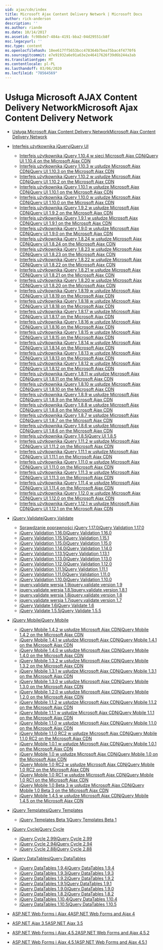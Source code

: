 ```yaml
---
uid: ajax/cdn/index
title: Microsoft Ajax Content Delivery Network | Microsoft Docs
author: rick-anderson
description: ''
ms.author: riande
ms.date: 10/14/2017
ms.assetid: fc98bde7-484a-4191-bba2-04d29551cb8f
msc.legacyurl: ''
msc.type: content
ms.openlocfilehash: 10ee617ff5653bcc478364b7bea75bac4f4770f6
ms.sourcegitcommit: e7e91932a6e91a63e2e46417626f39d6b244a3ab
ms.translationtype: MT
ms.contentlocale: pl-PL
ms.lasthandoff: 03/06/2020
ms.locfileid: "78564569"
---
```

# <a name="microsoft-ajax-content-delivery-network"></a><span data-ttu-id="6aa68-102">Usługa Microsoft AJAX Content Delivery Network</span><span class="sxs-lookup"><span data-stu-id="6aa68-102">Microsoft Ajax Content Delivery Network</span></span>

- [<span data-ttu-id="6aa68-103">Usługa Microsoft Ajax Content Delivery Network</span><span class="sxs-lookup"><span data-stu-id="6aa68-103">Microsoft Ajax Content Delivery Network</span></span>](overview.md)
- [<span data-ttu-id="6aa68-104">Interfejs użytkownika jQuery</span><span class="sxs-lookup"><span data-stu-id="6aa68-104">jQuery UI</span></span>](jquery-ui/index.md)

    - [<span data-ttu-id="6aa68-105">Interfejs użytkownika jQuery 1.10.4 w sieci Microsoft Ajax CDN</span><span class="sxs-lookup"><span data-stu-id="6aa68-105">jQuery UI 1.10.4 on the Microsoft Ajax CDN</span></span>](jquery-ui/cdnjqueryui1104.md)
    - [<span data-ttu-id="6aa68-106">Interfejs użytkownika jQuery 1.10.3 w usłudze Microsoft Ajax CDN</span><span class="sxs-lookup"><span data-stu-id="6aa68-106">jQuery UI 1.10.3 on the Microsoft Ajax CDN</span></span>](jquery-ui/cdnjqueryui1103.md)
    - [<span data-ttu-id="6aa68-107">Interfejs użytkownika jQuery 1.10.2 w usłudze Microsoft Ajax CDN</span><span class="sxs-lookup"><span data-stu-id="6aa68-107">jQuery UI 1.10.2 on the Microsoft Ajax CDN</span></span>](jquery-ui/cdnjqueryui1102.md)
    - [<span data-ttu-id="6aa68-108">Interfejs użytkownika jQuery 1.10.1 w usłudze Microsoft Ajax CDN</span><span class="sxs-lookup"><span data-stu-id="6aa68-108">jQuery UI 1.10.1 on the Microsoft Ajax CDN</span></span>](jquery-ui/cdnjqueryui1101.md)
    - [<span data-ttu-id="6aa68-109">Interfejs użytkownika jQuery 1.10.0 w usłudze Microsoft Ajax CDN</span><span class="sxs-lookup"><span data-stu-id="6aa68-109">jQuery UI 1.10.0 on the Microsoft Ajax CDN</span></span>](jquery-ui/cdnjqueryui1100.md)
    - [<span data-ttu-id="6aa68-110">Interfejs użytkownika jQuery 1.9.2 w usłudze Microsoft Ajax CDN</span><span class="sxs-lookup"><span data-stu-id="6aa68-110">jQuery UI 1.9.2 on the Microsoft Ajax CDN</span></span>](jquery-ui/cdnjqueryui192.md)
    - [<span data-ttu-id="6aa68-111">Interfejs użytkownika jQuery 1.9.1 w usłudze Microsoft Ajax CDN</span><span class="sxs-lookup"><span data-stu-id="6aa68-111">jQuery UI 1.9.1 on the Microsoft Ajax CDN</span></span>](jquery-ui/cdnjqueryui191.md)
    - [<span data-ttu-id="6aa68-112">Interfejs użytkownika jQuery 1.9.0 w usłudze Microsoft Ajax CDN</span><span class="sxs-lookup"><span data-stu-id="6aa68-112">jQuery UI 1.9.0 on the Microsoft Ajax CDN</span></span>](jquery-ui/cdnjqueryui190.md)
    - [<span data-ttu-id="6aa68-113">Interfejs użytkownika jQuery 1.8.24 w usłudze Microsoft Ajax CDN</span><span class="sxs-lookup"><span data-stu-id="6aa68-113">jQuery UI 1.8.24 on the Microsoft Ajax CDN</span></span>](jquery-ui/cdnjqueryui1824.md)
    - [<span data-ttu-id="6aa68-114">Interfejs użytkownika jQuery 1.8.23 w usłudze Microsoft Ajax CDN</span><span class="sxs-lookup"><span data-stu-id="6aa68-114">jQuery UI 1.8.23 on the Microsoft Ajax CDN</span></span>](jquery-ui/cdnjqueryui1823.md)
    - [<span data-ttu-id="6aa68-115">Interfejs użytkownika jQuery 1.8.22 w usłudze Microsoft Ajax CDN</span><span class="sxs-lookup"><span data-stu-id="6aa68-115">jQuery UI 1.8.22 on the Microsoft Ajax CDN</span></span>](jquery-ui/cdnjqueryui1822.md)
    - [<span data-ttu-id="6aa68-116">Interfejs użytkownika jQuery 1.8.21 w usłudze Microsoft Ajax CDN</span><span class="sxs-lookup"><span data-stu-id="6aa68-116">jQuery UI 1.8.21 on the Microsoft Ajax CDN</span></span>](jquery-ui/cdnjqueryui1821.md)
    - [<span data-ttu-id="6aa68-117">Interfejs użytkownika jQuery 1.8.20 w usłudze Microsoft Ajax CDN</span><span class="sxs-lookup"><span data-stu-id="6aa68-117">jQuery UI 1.8.20 on the Microsoft Ajax CDN</span></span>](jquery-ui/cdnjqueryui1820.md)
    - [<span data-ttu-id="6aa68-118">Interfejs użytkownika jQuery 1.8.19 w usłudze Microsoft Ajax CDN</span><span class="sxs-lookup"><span data-stu-id="6aa68-118">jQuery UI 1.8.19 on the Microsoft Ajax CDN</span></span>](jquery-ui/cdnjqueryui1819.md)
    - [<span data-ttu-id="6aa68-119">Interfejs użytkownika jQuery 1.8.18 w usłudze Microsoft Ajax CDN</span><span class="sxs-lookup"><span data-stu-id="6aa68-119">jQuery UI 1.8.18 on the Microsoft Ajax CDN</span></span>](jquery-ui/cdnjqueryui1818.md)
    - [<span data-ttu-id="6aa68-120">Interfejs użytkownika jQuery 1.8.17 w usłudze Microsoft Ajax CDN</span><span class="sxs-lookup"><span data-stu-id="6aa68-120">jQuery UI 1.8.17 on the Microsoft Ajax CDN</span></span>](jquery-ui/cdnjqueryui1817.md)
    - [<span data-ttu-id="6aa68-121">Interfejs użytkownika jQuery 1.8.16 w usłudze Microsoft Ajax CDN</span><span class="sxs-lookup"><span data-stu-id="6aa68-121">jQuery UI 1.8.16 on the Microsoft Ajax CDN</span></span>](jquery-ui/cdnjqueryui1816.md)
    - [<span data-ttu-id="6aa68-122">Interfejs użytkownika jQuery 1.8.15 w usłudze Microsoft Ajax CDN</span><span class="sxs-lookup"><span data-stu-id="6aa68-122">jQuery UI 1.8.15 on the Microsoft Ajax CDN</span></span>](jquery-ui/cdnjqueryui1815.md)
    - [<span data-ttu-id="6aa68-123">Interfejs użytkownika jQuery 1.8.14 w usłudze Microsoft Ajax CDN</span><span class="sxs-lookup"><span data-stu-id="6aa68-123">jQuery UI 1.8.14 on the Microsoft Ajax CDN</span></span>](jquery-ui/cdnjqueryui1814.md)
    - [<span data-ttu-id="6aa68-124">Interfejs użytkownika jQuery 1.8.13 w usłudze Microsoft Ajax CDN</span><span class="sxs-lookup"><span data-stu-id="6aa68-124">jQuery UI 1.8.13 on the Microsoft Ajax CDN</span></span>](jquery-ui/cdnjqueryui1813.md)
    - [<span data-ttu-id="6aa68-125">Interfejs użytkownika jQuery 1.8.12 w usłudze Microsoft Ajax CDN</span><span class="sxs-lookup"><span data-stu-id="6aa68-125">jQuery UI 1.8.12 on the Microsoft Ajax CDN</span></span>](jquery-ui/cdnjqueryui1812.md)
    - [<span data-ttu-id="6aa68-126">Interfejs użytkownika jQuery 1.8.11 w usłudze Microsoft Ajax CDN</span><span class="sxs-lookup"><span data-stu-id="6aa68-126">jQuery UI 1.8.11 on the Microsoft Ajax CDN</span></span>](jquery-ui/cdnjqueryui1811.md)
    - [<span data-ttu-id="6aa68-127">Interfejs użytkownika jQuery 1.8.10 w usłudze Microsoft Ajax CDN</span><span class="sxs-lookup"><span data-stu-id="6aa68-127">jQuery UI 1.8.10 on the Microsoft Ajax CDN</span></span>](jquery-ui/cdnjqueryui1910.md)
    - [<span data-ttu-id="6aa68-128">Interfejs użytkownika jQuery 1.8.9 w usłudze Microsoft Ajax CDN</span><span class="sxs-lookup"><span data-stu-id="6aa68-128">jQuery UI 1.8.9 on the Microsoft Ajax CDN</span></span>](jquery-ui/cdnjqueryui189.md)
    - [<span data-ttu-id="6aa68-129">Interfejs użytkownika jQuery 1.8.8 w usłudze Microsoft Ajax CDN</span><span class="sxs-lookup"><span data-stu-id="6aa68-129">jQuery UI 1.8.8 on the Microsoft Ajax CDN</span></span>](jquery-ui/cdnjqueryui188.md)
    - [<span data-ttu-id="6aa68-130">Interfejs użytkownika jQuery 1.8.7 w usłudze Microsoft Ajax CDN</span><span class="sxs-lookup"><span data-stu-id="6aa68-130">jQuery UI 1.8.7 on the Microsoft Ajax CDN</span></span>](jquery-ui/cdnjqueryui187.md)
    - [<span data-ttu-id="6aa68-131">Interfejs użytkownika jQuery 1.8.6 w usłudze Microsoft Ajax CDN</span><span class="sxs-lookup"><span data-stu-id="6aa68-131">jQuery UI 1.8.6 on the Microsoft Ajax CDN</span></span>](jquery-ui/cdnjqueryui186.md)
    - [<span data-ttu-id="6aa68-132">Interfejs użytkownika jQuery 1.8.5</span><span class="sxs-lookup"><span data-stu-id="6aa68-132">jQuery UI 1.8.5</span></span>](jquery-ui/cdnjqueryui185.md)
    - [<span data-ttu-id="6aa68-133">Interfejs użytkownika jQuery 1.11.2 w usłudze Microsoft Ajax CDN</span><span class="sxs-lookup"><span data-stu-id="6aa68-133">jQuery UI 1.11.2 on the Microsoft Ajax CDN</span></span>](jquery-ui/cdnjqueryui1112.md)
    - [<span data-ttu-id="6aa68-134">Interfejs użytkownika jQuery 1.11.1 w usłudze Microsoft Ajax CDN</span><span class="sxs-lookup"><span data-stu-id="6aa68-134">jQuery UI 1.11.1 on the Microsoft Ajax CDN</span></span>](jquery-ui/cdnjqueryui1111.md)
    - [<span data-ttu-id="6aa68-135">Interfejs użytkownika jQuery 1.11.0 w usłudze Microsoft Ajax CDN</span><span class="sxs-lookup"><span data-stu-id="6aa68-135">jQuery UI 1.11.0 on the Microsoft Ajax CDN</span></span>](jquery-ui/cdnjqueryui1110.md)
    - [<span data-ttu-id="6aa68-136">Interfejs użytkownika jQuery 1.11.3 w usłudze Microsoft Ajax CDN</span><span class="sxs-lookup"><span data-stu-id="6aa68-136">jQuery UI 1.11.3 on the Microsoft Ajax CDN</span></span>](jquery-ui/cdnjqueryui1113.md)
    - [<span data-ttu-id="6aa68-137">Interfejs użytkownika jQuery 1.11.4 w usłudze Microsoft Ajax CDN</span><span class="sxs-lookup"><span data-stu-id="6aa68-137">jQuery UI 1.11.4 on the Microsoft Ajax CDN</span></span>](jquery-ui/cdnjqueryui1114.md)
    - [<span data-ttu-id="6aa68-138">Interfejs użytkownika jQuery 1.12.0 w usłudze Microsoft Ajax CDN</span><span class="sxs-lookup"><span data-stu-id="6aa68-138">jQuery UI 1.12.0 on the Microsoft Ajax CDN</span></span>](jquery-ui/cdnjqueryui1120.md)
    - [<span data-ttu-id="6aa68-139">Interfejs użytkownika jQuery 1.12.1 w usłudze Microsoft Ajax CDN</span><span class="sxs-lookup"><span data-stu-id="6aa68-139">jQuery UI 1.12.1 on the Microsoft Ajax CDN</span></span>](jquery-ui/cdnjqueryui1121.md)
- [<span data-ttu-id="6aa68-140">jQuery Validate</span><span class="sxs-lookup"><span data-stu-id="6aa68-140">jQuery Validate</span></span>](jquery-validate/index.md)

    - [<span data-ttu-id="6aa68-141">Sprawdzanie poprawności jQuery 1.17.0</span><span class="sxs-lookup"><span data-stu-id="6aa68-141">jQuery Validation 1.17.0</span></span>](jquery-validate/cdnjqueryvalidate1170.md)
    - [<span data-ttu-id="6aa68-142">jQuery Validation 1.16.0</span><span class="sxs-lookup"><span data-stu-id="6aa68-142">jQuery Validation 1.16.0</span></span>](jquery-validate/cdnjqueryvalidate1160.md)
    - [<span data-ttu-id="6aa68-143">jQuery Validation 1.15.1</span><span class="sxs-lookup"><span data-stu-id="6aa68-143">jQuery Validation 1.15.1</span></span>](jquery-validate/cdnjqueryvalidate1151.md)
    - [<span data-ttu-id="6aa68-144">jQuery Validation 1.15.0</span><span class="sxs-lookup"><span data-stu-id="6aa68-144">jQuery Validation 1.15.0</span></span>](jquery-validate/cdnjqueryvalidate1150.md)
    - [<span data-ttu-id="6aa68-145">jQuery Validation 1.14.0</span><span class="sxs-lookup"><span data-stu-id="6aa68-145">jQuery Validation 1.14.0</span></span>](jquery-validate/cdnjqueryvalidate1140.md)
    - [<span data-ttu-id="6aa68-146">jQuery Validation 1.13.1</span><span class="sxs-lookup"><span data-stu-id="6aa68-146">jQuery Validation 1.13.1</span></span>](jquery-validate/cdnjqueryvalidate1131.md)
    - [<span data-ttu-id="6aa68-147">jQuery Validation 1.13.0</span><span class="sxs-lookup"><span data-stu-id="6aa68-147">jQuery Validation 1.13.0</span></span>](jquery-validate/cdnjqueryvalidate1130.md)
    - [<span data-ttu-id="6aa68-148">jQuery Validation 1.12.0</span><span class="sxs-lookup"><span data-stu-id="6aa68-148">jQuery Validation 1.12.0</span></span>](jquery-validate/cdnjqueryvalidate1120.md)
    - [<span data-ttu-id="6aa68-149">jQuery Validation 1.11.1</span><span class="sxs-lookup"><span data-stu-id="6aa68-149">jQuery Validation 1.11.1</span></span>](jquery-validate/cdnjqueryvalidate1111.md)
    - [<span data-ttu-id="6aa68-150">jQuery Validation 1.11.0</span><span class="sxs-lookup"><span data-stu-id="6aa68-150">jQuery Validation 1.11.0</span></span>](jquery-validate/cdnjqueryvalidate111.md)
    - [<span data-ttu-id="6aa68-151">jQuery Validation 1.10.0</span><span class="sxs-lookup"><span data-stu-id="6aa68-151">jQuery Validation 1.10.0</span></span>](jquery-validate/cdnjqueryvalidate110.md)
    - [<span data-ttu-id="6aa68-152">jquery.validate wersja 1.9</span><span class="sxs-lookup"><span data-stu-id="6aa68-152">jquery.validate version 1.9</span></span>](jquery-validate/cdnjqueryvalidate19.md)
    - [<span data-ttu-id="6aa68-153">jquery.validate wersja 1.8.1</span><span class="sxs-lookup"><span data-stu-id="6aa68-153">jquery.validate version 1.8.1</span></span>](jquery-validate/cdnjqueryvalidate181.md)
    - [<span data-ttu-id="6aa68-154">jquery.validate wersja 1.8</span><span class="sxs-lookup"><span data-stu-id="6aa68-154">jquery.validate version 1.8</span></span>](jquery-validate/cdnjqueryvalidate18.md)
    - [<span data-ttu-id="6aa68-155">jquery.validate wersja 1.7</span><span class="sxs-lookup"><span data-stu-id="6aa68-155">jquery.validate version 1.7</span></span>](jquery-validate/cdnjqueryvalidate17.md)
    - [<span data-ttu-id="6aa68-156">jQuery Validate 1.6</span><span class="sxs-lookup"><span data-stu-id="6aa68-156">jQuery Validate 1.6</span></span>](jquery-validate/cdnjqueryvalidate16.md)
    - [<span data-ttu-id="6aa68-157">jQuery Validate 1.5.5</span><span class="sxs-lookup"><span data-stu-id="6aa68-157">jQuery Validate 1.5.5</span></span>](jquery-validate/cdnjqueryvalidate155.md)
- [<span data-ttu-id="6aa68-158">jQuery Mobile</span><span class="sxs-lookup"><span data-stu-id="6aa68-158">jQuery Mobile</span></span>](jquery-mobile/index.md)

    - [<span data-ttu-id="6aa68-159">jQuery Mobile 1.4.2 w usłudze Microsoft Ajax CDN</span><span class="sxs-lookup"><span data-stu-id="6aa68-159">jQuery Mobile 1.4.2 on the Microsoft Ajax CDN</span></span>](jquery-mobile/cdnjquerymobile142.md)
    - [<span data-ttu-id="6aa68-160">jQuery Mobile 1.4.1 w usłudze Microsoft Ajax CDN</span><span class="sxs-lookup"><span data-stu-id="6aa68-160">jQuery Mobile 1.4.1 on the Microsoft Ajax CDN</span></span>](jquery-mobile/cdnjquerymobile141.md)
    - [<span data-ttu-id="6aa68-161">jQuery Mobile 1.4.0 w usłudze Microsoft Ajax CDN</span><span class="sxs-lookup"><span data-stu-id="6aa68-161">jQuery Mobile 1.4.0 on the Microsoft Ajax CDN</span></span>](jquery-mobile/cdnjquerymobile140.md)
    - [<span data-ttu-id="6aa68-162">jQuery Mobile 1.3.2 w usłudze Microsoft Ajax CDN</span><span class="sxs-lookup"><span data-stu-id="6aa68-162">jQuery Mobile 1.3.2 on the Microsoft Ajax CDN</span></span>](jquery-mobile/cdnjquerymobile132.md)
    - [<span data-ttu-id="6aa68-163">jQuery Mobile 1.3.1 w usłudze Microsoft Ajax CDN</span><span class="sxs-lookup"><span data-stu-id="6aa68-163">jQuery Mobile 1.3.1 on the Microsoft Ajax CDN</span></span>](jquery-mobile/cdnjquerymobile131.md)
    - [<span data-ttu-id="6aa68-164">jQuery Mobile 1.3.0 w usłudze Microsoft Ajax CDN</span><span class="sxs-lookup"><span data-stu-id="6aa68-164">jQuery Mobile 1.3.0 on the Microsoft Ajax CDN</span></span>](jquery-mobile/cdnjquerymobile130.md)
    - [<span data-ttu-id="6aa68-165">jQuery Mobile 1.2.0 w usłudze Microsoft Ajax CDN</span><span class="sxs-lookup"><span data-stu-id="6aa68-165">jQuery Mobile 1.2.0 on the Microsoft Ajax CDN</span></span>](jquery-mobile/cdnjquerymobile120.md)
    - [<span data-ttu-id="6aa68-166">jQuery Mobile 1.1.2 w usłudze Microsoft Ajax CDN</span><span class="sxs-lookup"><span data-stu-id="6aa68-166">jQuery Mobile 1.1.2 on the Microsoft Ajax CDN</span></span>](jquery-mobile/cdnjquerymobile112.md)
    - [<span data-ttu-id="6aa68-167">jQuery Mobile 1.1.1 w usłudze Microsoft Ajax CDN</span><span class="sxs-lookup"><span data-stu-id="6aa68-167">jQuery Mobile 1.1.1 on the Microsoft Ajax CDN</span></span>](jquery-mobile/cdnjquerymobile111.md)
    - [<span data-ttu-id="6aa68-168">jQuery Mobile 1.1.0 w usłudze Microsoft Ajax CDN</span><span class="sxs-lookup"><span data-stu-id="6aa68-168">jQuery Mobile 1.1.0 on the Microsoft Ajax CDN</span></span>](jquery-mobile/cdnjquerymobile110.md)
    - [<span data-ttu-id="6aa68-169">jQuery Mobile 1.1.0 RC2 w usłudze Microsoft Ajax CDN</span><span class="sxs-lookup"><span data-stu-id="6aa68-169">jQuery Mobile 1.1.0 RC2 on the Microsoft Ajax CDN</span></span>](jquery-mobile/cdnjquerymobile110rc2.md)
    - [<span data-ttu-id="6aa68-170">jQuery Mobile 1.0.1 w usłudze Microsoft Ajax CDN</span><span class="sxs-lookup"><span data-stu-id="6aa68-170">jQuery Mobile 1.0.1 on the Microsoft Ajax CDN</span></span>](jquery-mobile/cdnjquerymobile101.md)
    - [<span data-ttu-id="6aa68-171">jQuery Mobile 1.0 w usłudze Microsoft Ajax CDN</span><span class="sxs-lookup"><span data-stu-id="6aa68-171">jQuery Mobile 1.0 on the Microsoft Ajax CDN</span></span>](jquery-mobile/cdnjquerymobile10.md)
    - [<span data-ttu-id="6aa68-172">jQuery Mobile 1.0 RC2 w usłudze Microsoft Ajax CDN</span><span class="sxs-lookup"><span data-stu-id="6aa68-172">jQuery Mobile 1.0 RC2 on the Microsoft Ajax CDN</span></span>](jquery-mobile/cdnjquerymobile10rc2.md)
    - [<span data-ttu-id="6aa68-173">jQuery Mobile 1.0 RC1 w usłudze Microsoft Ajax CDN</span><span class="sxs-lookup"><span data-stu-id="6aa68-173">jQuery Mobile 1.0 RC1 on the Microsoft Ajax CDN</span></span>](jquery-mobile/cdnjquerymobile10rc1.md)
    - [<span data-ttu-id="6aa68-174">jQuery Mobile 1.0 Beta 3 w usłudze Microsoft Ajax CDN</span><span class="sxs-lookup"><span data-stu-id="6aa68-174">jQuery Mobile 1.0 Beta 3 on the Microsoft Ajax CDN</span></span>](jquery-mobile/cdnjquerymobile10b3.md)
    - [<span data-ttu-id="6aa68-175">jQuery Mobile 1.4.5 w usłudze Microsoft Ajax CDN</span><span class="sxs-lookup"><span data-stu-id="6aa68-175">jQuery Mobile 1.4.5 on the Microsoft Ajax CDN</span></span>](jquery-mobile/cdnjquerymobile145.md)
- [<span data-ttu-id="6aa68-176">jQuery Templates</span><span class="sxs-lookup"><span data-stu-id="6aa68-176">jQuery Templates</span></span>](jquery-templates/index.md)

    - [<span data-ttu-id="6aa68-177">jQuery Templates Beta 1</span><span class="sxs-lookup"><span data-stu-id="6aa68-177">jQuery Templates Beta 1</span></span>](jquery-templates/cdnjquerytemplatesbeta1.md)
- [<span data-ttu-id="6aa68-178">jQuery Cycle</span><span class="sxs-lookup"><span data-stu-id="6aa68-178">jQuery Cycle</span></span>](jquery-cycle/index.md)

    - [<span data-ttu-id="6aa68-179">jQuery Cycle 2.99</span><span class="sxs-lookup"><span data-stu-id="6aa68-179">jQuery Cycle 2.99</span></span>](jquery-cycle/cdnjquerycycle299.md)
    - [<span data-ttu-id="6aa68-180">jQuery Cycle 2.94</span><span class="sxs-lookup"><span data-stu-id="6aa68-180">jQuery Cycle 2.94</span></span>](jquery-cycle/cdnjquerycycle294.md)
    - [<span data-ttu-id="6aa68-181">jQuery Cycle 2.88</span><span class="sxs-lookup"><span data-stu-id="6aa68-181">jQuery Cycle 2.88</span></span>](jquery-cycle/cdnjquerycycle288.md)
- [<span data-ttu-id="6aa68-182">jQuery DataTables</span><span class="sxs-lookup"><span data-stu-id="6aa68-182">jQuery DataTables</span></span>](jquery-datatables/index.md)

    - [<span data-ttu-id="6aa68-183">jQuery DataTables 1.9.4</span><span class="sxs-lookup"><span data-stu-id="6aa68-183">jQuery DataTables 1.9.4</span></span>](jquery-datatables/cdnjquerydatatables194.md)
    - [<span data-ttu-id="6aa68-184">jQuery DataTables 1.9.3</span><span class="sxs-lookup"><span data-stu-id="6aa68-184">jQuery DataTables 1.9.3</span></span>](jquery-datatables/cdnjquerydatatables193.md)
    - [<span data-ttu-id="6aa68-185">jQuery DataTables 1.9.2</span><span class="sxs-lookup"><span data-stu-id="6aa68-185">jQuery DataTables 1.9.2</span></span>](jquery-datatables/cdnjquerydatatables192.md)
    - [<span data-ttu-id="6aa68-186">jQuery DataTables 1.9.1</span><span class="sxs-lookup"><span data-stu-id="6aa68-186">jQuery DataTables 1.9.1</span></span>](jquery-datatables/cdnjquerydatatables191.md)
    - [<span data-ttu-id="6aa68-187">jQuery DataTables 1.9.0</span><span class="sxs-lookup"><span data-stu-id="6aa68-187">jQuery DataTables 1.9.0</span></span>](jquery-datatables/cdnjquerydatatables190.md)
    - [<span data-ttu-id="6aa68-188">jQuery DataTables 1.8.2</span><span class="sxs-lookup"><span data-stu-id="6aa68-188">jQuery DataTables 1.8.2</span></span>](jquery-datatables/cdnjquerydatatables182.md)
    - [<span data-ttu-id="6aa68-189">jQuery DataTables 1.10.4</span><span class="sxs-lookup"><span data-stu-id="6aa68-189">jQuery DataTables 1.10.4</span></span>](jquery-datatables/cdnjquerydatatables104.md)
    - [<span data-ttu-id="6aa68-190">jQuery DataTables 1.10.5</span><span class="sxs-lookup"><span data-stu-id="6aa68-190">jQuery DataTables 1.10.5</span></span>](jquery-datatables/cdnjquerydatatables105.md)
- [<span data-ttu-id="6aa68-191">ASP.NET Web Forms i Ajax 4</span><span class="sxs-lookup"><span data-stu-id="6aa68-191">ASP.NET Web Forms and Ajax 4</span></span>](cdnajax4.md)
- [<span data-ttu-id="6aa68-192">ASP.NET Ajax 3.5</span><span class="sxs-lookup"><span data-stu-id="6aa68-192">ASP.NET Ajax 3.5</span></span>](cdnajax35.md)
- [<span data-ttu-id="6aa68-193">ASP.NET Web Forms i Ajax 4.5.2</span><span class="sxs-lookup"><span data-stu-id="6aa68-193">ASP.NET Web Forms and Ajax 4.5.2</span></span>](cdnajax452.md)
- [<span data-ttu-id="6aa68-194">ASP.NET Web Forms i Ajax 4.5.1</span><span class="sxs-lookup"><span data-stu-id="6aa68-194">ASP.NET Web Forms and Ajax 4.5.1</span></span>](cdnajax451.md)
